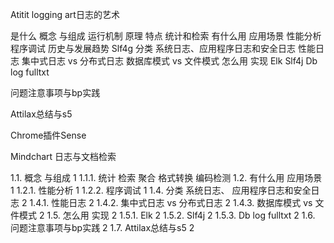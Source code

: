 Atitit logging art日志的艺术 


是什么 概念 与组成 运行机制 原理 特点
统计和检索
有什么用 应用场景
性能分析
程序调试
历史与发展趋势
 Slf4g
分类   系统日志、应用程序日志和安全日志
性能日志
集中式日志 vs 分布式日志
数据库模式 vs 文件模式
怎么用 实现 
Elk
Slf4j
Db log fulltxt

问题注意事项与bp实践

Attilax总结与s5

Chrome插件Sense


Mindchart 日志与文档检索

1.1. 概念 与组成 1
1.1.1. 统计 检索
聚合 格式转换
编码检测
1.2. 有什么用 应用场景 1
1.2.1. 性能分析 1
1.2.2. 程序调试 1
1.4. 分类
系统日志、
应用程序日志和安全日志 2
1.4.1. 性能日志 2
1.4.2. 集中式日志 vs 分布式日志 2
1.4.3. 数据库模式 vs 文件模式 2
1.5. 怎么用 实现 2
1.5.1. Elk 2
1.5.2. Slf4j 2
1.5.3. Db log fulltxt 2
1.6. 问题注意事项与bp实践 2
1.7. Attilax总结与s5 2

